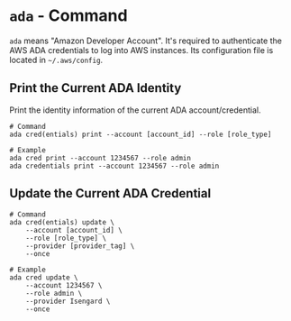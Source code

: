# `ada` - Command

`ada` means "Amazon Developer Account". It's required to authenticate the AWS ADA
credentials to log into AWS instances. Its configuration file is located in `~/.aws/config`.

## Print the Current ADA Identity

Print the identity information of the current ADA account/credential.

```shell
# Command
ada cred(entials) print --account [account_id] --role [role_type]

# Example
ada cred print --account 1234567 --role admin
ada credentials print --account 1234567 --role admin
```

## Update the Current ADA Credential

```shell
# Command
ada cred(entials) update \
    --account [account_id] \
    --role [role_type] \
    --provider [provider_tag] \
    --once

# Example
ada cred update \
    --account 1234567 \
    --role admin \
    --provider Isengard \
    --once
```
